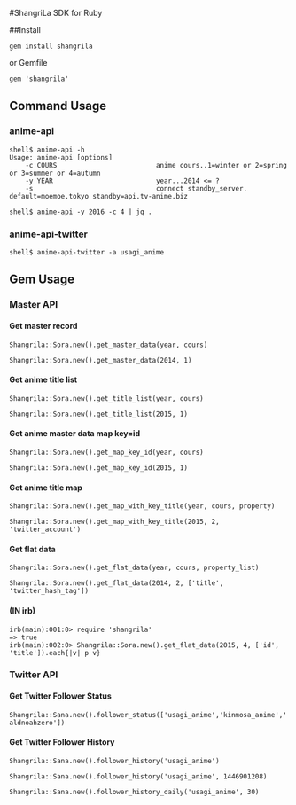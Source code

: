#ShangriLa SDK for Ruby

##Install

``gem install shangrila``

or Gemfile

``gem 'shangrila'``

## Command Usage

### anime-api

```
shell$ anime-api -h
Usage: anime-api [options]
    -c COURS                         anime cours..1=winter or 2=spring or 3=summer or 4=autumn
    -y YEAR                          year...2014 <= ?
    -s                               connect standby_server.  default=moemoe.tokyo standby=api.tv-anime.biz

shell$ anime-api -y 2016 -c 4 | jq .
```

### anime-api-twitter

```
shell$ anime-api-twitter -a usagi_anime
```


## Gem Usage

### Master API

#### Get master record

```Shangrila::Sora.new().get_master_data(year, cours)```

```Shangrila::Sora.new().get_master_data(2014, 1)```

#### Get anime title list

```Shangrila::Sora.new().get_title_list(year, cours)```

```Shangrila::Sora.new().get_title_list(2015, 1)```

#### Get anime master data map key=id

```Shangrila::Sora.new().get_map_key_id(year, cours)```

```Shangrila::Sora.new().get_map_key_id(2015, 1)```

#### Get anime title map

```Shangrila::Sora.new().get_map_with_key_title(year, cours, property)```

```Shangrila::Sora.new().get_map_with_key_title(2015, 2, 'twitter_account')```

#### Get flat data

```Shangrila::Sora.new().get_flat_data(year, cours, property_list)```

```Shangrila::Sora.new().get_flat_data(2014, 2, ['title', 'twitter_hash_tag'])```

#### (IN irb) 

```
irb(main):001:0> require 'shangrila'
=> true
irb(main):002:0> Shangrila::Sora.new().get_flat_data(2015, 4, ['id', 'title']).each{|v| p v}
```

### Twitter API

#### Get Twitter Follower Status

``Shangrila::Sana.new().follower_status(['usagi_anime','kinmosa_anime','aldnoahzero'])``

#### Get Twitter Follower History

``Shangrila::Sana.new().follower_history('usagi_anime')``

``Shangrila::Sana.new().follower_history('usagi_anime', 1446901208)``

``Shangrila::Sana.new().follower_history_daily('usagi_anime', 30)``